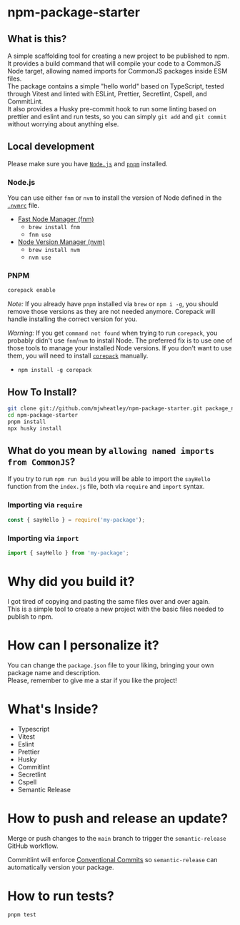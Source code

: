 # npm-package-starter

## What is this?

A simple scaffolding tool for creating a new project to be published to npm.  
It provides a build command that will compile your code to a CommonJS Node target, allowing named imports for CommonJS packages inside ESM files.  
The package contains a simple "hello world" based on TypeScript, tested through Vitest and linted with ESLint, Prettier, Secretlint, Cspell, and CommitLint.  
It also provides a Husky pre-commit hook to run some linting based on prettier and eslint and run tests, so you can simply `git add` and `git commit` without worrying about anything else.

## Local development

Please make sure you have [`Node.js`](https://nodejs.org/) and [`pnpm`](https://pnpm.io/) installed.

### Node.js

You can use either `fnm` or `nvm` to install the version of Node defined in the [`.nvmrc`](.nvmrc) file.

- [Fast Node Manager (fnm)](https://github.com/Schniz/fnm)
  - `brew install fnm`
  - `fnm use`
- [Node Version Manager (nvm)](https://github.com/nvm-sh/nvm)
  - `brew install nvm`
  - `nvm use`

### PNPM

```sh
corepack enable
```

_Note:_ If you already have `pnpm` installed via `brew` or `npm i -g`, you should remove those versions as they are not needed anymore. Corepack will handle installing the correct version for you.

_Warning:_ If you get `command not found` when trying to run `corepack`, you probably didn't use `fnm`/`nvm` to install Node. The preferred fix is to use one of those tools to manage your installed Node versions. If you don't want to use them, you will need to install [`corepack`](https://github.com/nodejs/corepack) manually.

- `npm install -g corepack`

## How To Install?

```bash
git clone git://github.com/mjwheatley/npm-package-starter.git package_name
cd npm-package-starter
pnpm install
npx husky install
```

## What do you mean by `allowing named imports from CommonJS`?

If you try to run `npm run build` you will be able to import the `sayHello` function from the `index.js` file, both via `require` and `import` syntax.

### Importing via `require`

```js
const { sayHello } = require('my-package');
```

### Importing via `import`

```js
import { sayHello } from 'my-package';
```

# Why did you build it?

I got tired of copying and pasting the same files over and over again.  
This is a simple tool to create a new project with the basic files needed to publish to npm.

# How can I personalize it?

You can change the `package.json` file to your liking, bringing your own package name and description.  
Please, remember to give me a star if you like the project!

# What's Inside?

- Typescript
- Vitest
- Eslint
- Prettier
- Husky
- Commitlint
- Secretlint
- Cspell
- Semantic Release

# How to push and release an update?

Merge or push changes to the `main` branch to trigger the `semantic-release` GitHub workflow.

Commitlint will enforce [Conventional Commits](https://www.conventionalcommits.org/en/v1.0.0/) so `semantic-release` can automatically version your package.

# How to run tests?

```bash
pnpm test
```
